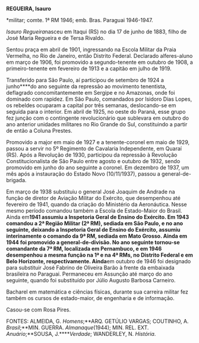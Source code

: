 **REGUEIRA, Isauro**

\*militar; comte. 1ª RM 1946; emb. Bras. Paraguai 1946-1947.

*Isauro Regueira*nasceu em Itaqui (RS) no dia 17 de junho de 1883, filho
de José Maria Regueira e de Tersa Rivaldo.

Sentou praça em abril de 1901, ingressando na Escola Militar da Praia
Vermelha, no Rio de Janeiro, então Distrito Federal. Declarado
alferes-aluno em março de 1906, foi promovido a segundo-tenente em
outubro de 1908, a primeiro-tenente em fevereiro de 1913 e a capitão em
julho de 1919.

Transferido para São Paulo, aí participou de setembro de 1924 a
junho****do ano seguinte da repressão ao movimento tenentista,
deflagrado concomitantemente em Sergipe e no Amazonas, onde foi dominado
com rapidez. Em São Paulo, comandados por Isidoro Dias Lopes, os
rebeldes ocuparam a capital por três semanas, deslocando-se em seguida
para o interior. Em abril de 1925, no oeste do Paraná, esse grupo fez
junção com o contingente revolucionário que sublevara em outubro do ano
anterior unidades militares no Rio Grande do Sul, constituindo a partir
de então a Coluna Prestes.

Promovido a major em maio de 1927 e a tenente-coronel em maio de 1929,
passou a servir no 5º Regimento de Cavalaria Independente, em Quaraí
(RS). Após a Revolução de 1930, participou da repressão à Revolução
Constitucionalista de São Paulo entre agosto e outubro de 1932, sendo
promovido em junho do ano seguinte a coronel. Em dezembro de 1937, um
mês após a instauração do Estado Novo (10/11/1937), passou a
general-de-brigada.

Em março de 1938 substituiu o general José Joaquim de Andrade na função
de diretor de Aviação Militar do Exército, que desempenhou até fevereiro
de 1941, quando da criação do Ministério da Aeronáutica. Nesse mesmo
período comandou também a Escola de Estado-Maior do Brasil. Ainda
em****1941 assumiu a Inspetoria Geral de Ensino do Exército. Em 1943
comandou a 2ª Região Militar (2ª RM), sediada em São Paulo, e no ano
seguinte, deixando a Inspetoria Geral de Ensino do Exército, assumiu
interinamente o comando da 9ª RM, sediada em Mato Grosso. Ainda em 1944
foi promovido a general-de-divisão. No ano seguinte tornou-se comandante
da 7ª RM, localizada em Pernambuco, e em 1946 desempenhou a mesma função
na 1ª e na 4ª RMs, no Distrito Federal e em Belo Horizonte,
respectivamente. Ainda****em outubro de 1946 foi designado para
substituir José Fabrino de Oliveira Barão à frente da embaixada
brasileira no Paraguai. Permaneceu em Assunção até março do ano
seguinte, quando foi substituído por Júlio Augusto Barbosa Carneiro.

Bacharel em matemática e ciências físicas, durante sua carreira militar
fez também os cursos de estado-maior, de engenharia e de informação.

Casou-se com Rosa Pires.

FONTES: ALMEIDA, G. *Homens*;**ARQ. GETÚLIO VARGAS; COUTINHO, A.
*Brasil*;**MIN. GUERRA. *Almanaque*(1944); MIN. REL. EXT.
*Anuário*;**SOUSA, J.*****Verdade*; WANDERLEY, N. *História*.

 
